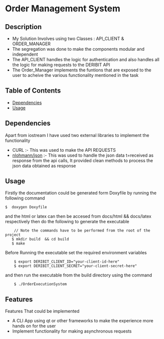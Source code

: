 # Order Management System

## Description
- My Solution Involves using two Classes : API_CLIENT & ORDER_MANAGER
- The segregation was done to make the components modular and independent 
- The API_CLIENT handles the logic for authentication and also handles all the logic for making requests to the DERIBIT API
- The Order_Manager implements the funtions that are exposed to the user to acheive the various functionality mentioned in the task

## Table of Contents
- [Dependencies](#dependencies)
- [Usage](#usage)

## Dependencies

Apart from iostream I have used two external libraries to implement the functionality
- CURL :- This was used to make the API REQUESTS 
- [nlohmann/json](#https://github.com/nlohmann/json) :- This was used to handle the json data t=received as response from the api calls, It provided clean methods to process the json data obtained as response

## Usage

Firstly the documentation could be generated form Doxyfile by running the following command
```
$  doxygen Doxyfile
```
and the html or latex can then be accesed from docs/html && docs/latex respectively
then do the following to generate the executable

```
    // Note the commands have to be performed from the root of the project
   $ mkdir build  && cd build
   $ make
```
Before Running the executable set the required environment variables
```
    $ export DERIBIT_CLIENT_ID="your-client-id-here"
    $ export DERIBIT_CLIENT_SECRET="your-client-secret-here"
```
and then run the executable from the build directory using the command 
```
    $ ./OrderExecutionSystem
```
## Features

Features That could be implemented
- A CLI App using qt or other frameworks to make the experience more hands on for the user 
- Implement functionality for making asynchronous requests